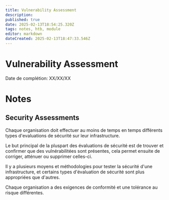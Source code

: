 ```yaml
---
title: Vulnerability Assessment
description: 
published: true
date: 2025-02-13T18:54:25.320Z
tags: notes, htb, module
editor: markdown
dateCreated: 2025-02-13T18:47:33.546Z
---
```


# Vulnerability Assessment

Date de complétion: XX/XX/XX

# Notes

## Security Assessments

Chaque organisation doit effectuer au moins de temps en temps différents types d'evaluations de sécurité sur leur infrastructure.

Le but principal de la pluspart des évaluations de sécurité est de trouver et confirmer que des vulnérabilitées sont présentes, cela permet ensuite de corriger, atténuer ou supprimer celles-ci.

Il y a plusieurs moyens et méthodologies pour tester la sécurité d'une infrastructure, et certains types d'évaluation de sécurité sont plus appropriées que d'autres.

Chaque organisation a des exigences de conformité et une tolérance au risque différentes.
